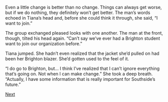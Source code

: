 Even a little change is better than no change. Things can always get worse, but if we do nothing, they definitely won’t get better. The man’s words echoed in Tiana’s head and, before she could think it through, she said, “I want to join.” 

The group exchanged pleased looks with one another. The man at the front, though, tilted his head again. “Can’t say we’ve ever had a Brighton student want to join our organization before.”

Tiana jumped. She hadn’t even realized that the jacket she’d pulled on had been her Brighton blazer. She’d gotten used to the feel of it. 

“I do go to Brighton, but… I think I’ve realized that I can’t ignore everything that’s going on. Not when I can make change.” She took a deep breath. “Actually, I have some information that is really important for Southside’s future.”

[Next](https://dorsadanesh.github.io/RisingTides-Sink-or-Swim/tiana-good.html)
